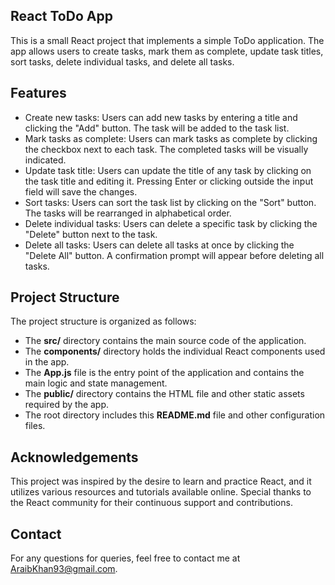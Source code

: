 ## React ToDo App

This is a small React project that implements a simple ToDo application. The app allows users to create tasks, mark them as complete, update task titles, sort tasks, delete individual tasks, and delete all tasks.

## Features

* Create new tasks: Users can add new tasks by entering a title and clicking the "Add" button. The task will be added to the task list.
* Mark tasks as complete: Users can mark tasks as complete by clicking the checkbox next to each task. The completed tasks will be visually indicated.
* Update task title: Users can update the title of any task by clicking on the task title and editing it. Pressing Enter or clicking outside the input field will save the changes.
* Sort tasks: Users can sort the task list by clicking on the "Sort" button. The tasks will be rearranged in alphabetical order.
* Delete individual tasks: Users can delete a specific task by clicking the "Delete" button next to the task.
* Delete all tasks: Users can delete all tasks at once by clicking the "Delete All" button. A confirmation prompt will appear before deleting all tasks.

## Project Structure

The project structure is organized as follows:

* The **src/** directory contains the main source code of the application.
* The **components/** directory holds the individual React components used in the app.
* The **App.js** file is the entry point of the application and contains the main logic and state management.
* The **public/** directory contains the HTML file and other static assets required by the app.
* The root directory includes this **README.md** file and other configuration files.

## Acknowledgements

This project was inspired by the desire to learn and practice React, and it utilizes various resources and tutorials available online. Special thanks to the React community for their continuous support and contributions.

## Contact

For any questions for queries, feel free to contact me at AraibKhan93@gmail.com.
